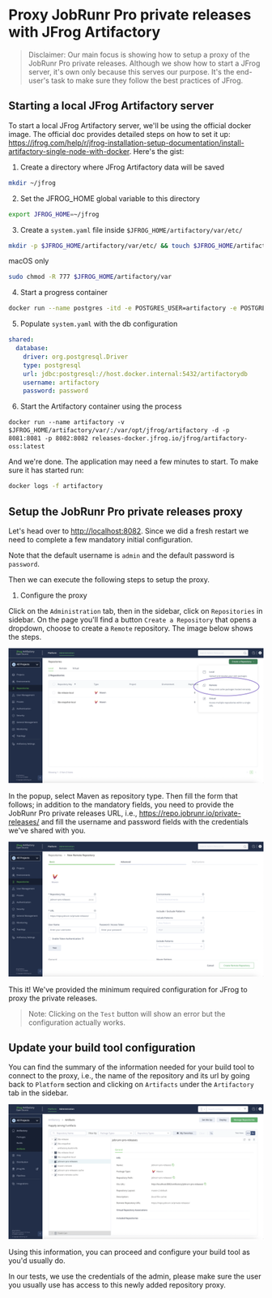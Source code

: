 # Proxy JobRunr Pro private releases with JFrog Artifactory

> Disclaimer: Our main focus is showing how to setup a proxy of the JobRunr Pro private releases. Although we show how to start a JFrog server, it's own only because this serves our purpose. It's the end-user's task to make sure they follow the best practices of JFrog.

## Starting a local JFrog Artifactory server

To start a local JFrog Artifactory server, we'll be using the official docker image. The official doc provides detailed steps on how to set it up: https://jfrog.com/help/r/jfrog-installation-setup-documentation/install-artifactory-single-node-with-docker. Here's the gist:

1. Create a directory where JFrog Artifactory data will be saved
```sh 
mkdir ~/jfrog
```

2. Set the JFROG_HOME global variable to this directory
```sh
export JFROG_HOME=~/jfrog
```

3. Create a `system.yaml` file inside `$JFROG_HOME/artifactory/var/etc/`
```sh 
mkdir -p $JFROG_HOME/artifactory/var/etc/ && touch $JFROG_HOME/artifactory/var/etc/system.yaml && sudo chown -R 1030:1030 $JFROG_HOME/artifactory/var
```

macOS only
```sh
sudo chmod -R 777 $JFROG_HOME/artifactory/var
```

4. Start a progress container

```sh
docker run --name postgres -itd -e POSTGRES_USER=artifactory -e POSTGRES_PASSWORD=password -e POSTGRES_DB=artifactorydb -p 5432:5432 library/postgres:latest
```

5. Populate `system.yaml` with the db configuration
```yaml
shared:
  database:
    driver: org.postgresql.Driver
    type: postgresql
    url: jdbc:postgresql://host.docker.internal:5432/artifactorydb
    username: artifactory
    password: password
```

6. Start the Artifactory container using the process

```
docker run --name artifactory -v $JFROG_HOME/artifactory/var/:/var/opt/jfrog/artifactory -d -p 8081:8081 -p 8082:8082 releases-docker.jfrog.io/jfrog/artifactory-oss:latest
```
 

And we're done. The application may need a few minutes to start. To make sure it has started run:

```sh
docker logs -f artifactory
```


## Setup the JobRunr Pro private releases proxy

Let's head over to [http://localhost:8082](http://localhost:8082). Since we did a fresh restart we need to complete a few mandatory initial configuration. 

Note that the default username is `admin` and the default password is `password`.

Then we can execute the following steps to setup the proxy.

1. Configure the proxy

Click on the `Administration` tab, then in the sidebar, click on `Repositories` in sidebar. On the page you'll find a button `Create a Repository` that opens a dropdown, choose to create a `Remote` repository. The image below shows the steps.

![Create a Repository selection](./screenshots/jfrog-artifactory-repositories.png)

In the popup, select Maven as repository type. Then fill the form that follows; in addition to the mandatory fields, you need to provide the JobRunr Pro private releases URL, i.e., https://repo.jobrunr.io/private-releases/ and fill the username and password fields with the credentials we've shared with you.

![Configure a Remote repository](./screenshots/jfrog-artifactory-remote-repository.png)

This it! We've provided the minimum required configuration for JFrog to proxy the private releases.

> Note: Clicking on the `Test` button will show an error but the configuration actually works.

## Update your build tool configuration

You can find the summary of the information needed for your build tool to connect to the proxy, i.e., the name of the repository and its url by going back  to `Platform` section and clicking on `Artifacts` under the `Artifactory` tab in the sidebar.

![Repository information summary](./screenshots/jfrog-artifactory-repository-summary.png)

Using this information, you can proceed and configure your build tool as you'd usually do.

In our tests, we use the credentials of the admin, please make sure the user you usually use has access to this newly added repository proxy.